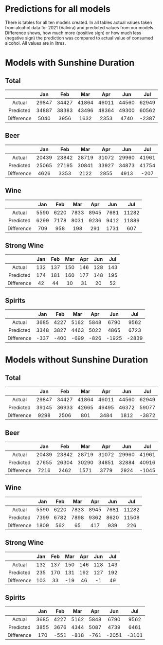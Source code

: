 # Predictions for all models 
There is tables for all ten models created. In all tables actual values taken from alcohol data for 2021 (Valvira) and predicted values from our models. Difference shows, how much more (positive sign) or how much less (negative sign) the prediction was compared to actual value of consumed alcohol. All values are in litres. 

# Models with Sunshine Duration
## Total
|           |  Jan   | Feb |  Mar |  Apr |  Jun | Jul |
|:-----------:|:--------:|:--------:|:--------:|:--------:|:--------:|:--------:|
|Actual     |  29847 | 34427  | 41864 | 46011 | 44560 | 62949|  57062 |
|Predicted  | 34887  |38383  | 43496 | 48364|  49300 | 60562 | 54645|
|Difference |  5040  | 3956  | 1632  | 2353  | 4740  |-2387 | -2417|

## Beer
|           |  Jan   | Feb |  Mar |  Apr |  Jun | Jul |
|:-----------:|:--------:|:--------:|:--------:|:--------:|:--------:|:--------:|
|Actual     | 20439 | 23842|  28719 | 31072 | 29960  |41961|  37096|
|Predicted  | 25065  |27195|  30841  |33927 | 34873 | 41754 | 37475|
|Difference  | 4626  | 3353 |  2122 |  2855 |  4913 |  -207  |  379|
## Wine
|           |  Jan   | Feb |  Mar |  Apr |  Jun | Jul |
|:-----------:|:--------:|:--------:|:--------:|:--------:|:--------:|:--------:|
|Actual     | 5590 | 6220 | 7833 | 8945 | 7681 | 11282 | 10838|
|Predicted  | 6299 | 7178 | 8031 | 9236 | 9412|  11889 | 10584|
|Difference |  709 |  958 |  198 |  291 | 1731|    607 |  -254|
## Strong Wine
|           |  Jan   | Feb |  Mar |  Apr |  Jun | Jul |
|:-----------:|:--------:|:--------:|:--------:|:--------:|:--------:|:--------:|
|Actual     | 132 | 137 | 150|  146 | 128 | 143 | 144|
|Predicted  | 174  |181 | 160|  177|  148  |195 | 140|
|Difference |  42 |  44 |  10  | 31  | 20  | 52 |  -4|
## Spirits
|           |  Jan   | Feb |  Mar |  Apr |  Jun | Jul |
|:-----------:|:--------:|:--------:|:--------:|:--------:|:--------:|:--------:|
|Actual    |  3685 | 4227 | 5162 | 5848 | 6790 | 9562|  8984|
|Predicted |  3348 | 3827| 4463 | 5022 | 4865 | 6723 | 6445|
|Difference|  -337 | -400 | -699 | -826| -1925 |-2839| -2539|
# Models without Sunshine Duration
## Total
|           |  Jan   | Feb |  Mar |  Apr |  Jun | Jul |
|:-----------:|:--------:|:--------:|:--------:|:--------:|:--------:|:--------:|
|Actual    |  29847 | 34427 | 41864| 46011 | 44560 | 62949 | 57062|
|Predicted  | 39145 | 36933 | 42665 | 49495 | 46372|  59077 | 56772|
|Difference |  9298  | 2506  |  801 |  3484  | 1812 | -3872 |  -290|
## Beer
|           |  Jan   | Feb |  Mar |  Apr |  Jun | Jul |
|:-----------:|:--------:|:--------:|:--------:|:--------:|:--------:|:--------:|
|Actual   |  20439 | 23842 | 28719  |31072  |29960 | 41961  |37096|
|Predicted |  27655|  26304 | 30290 | 34851  |32884 | 40916 | 38938|
|Difference |  7216 |  2462 |  1571 |  3779  | 2924 | -1045 |  1842|
## Wine
|           |  Jan   | Feb |  Mar |  Apr |  Jun | Jul |
|:-----------:|:--------:|:--------:|:--------:|:--------:|:--------:|:--------:|
|Actual      |5590 | 6220  |7833 | 8945 | 7681|  11282 | 10838|
|Predicted   |7399 | 6782  |7898  |9362 | 8620 | 11508|  11384|
|Difference  |1809 |  562  |  65 |  417 |  939 |   226 |   546|

## Strong Wine
|           |  Jan   | Feb |  Mar |  Apr |  Jun | Jul |
|:-----------:|:--------:|:--------:|:--------:|:--------:|:--------:|:--------:|
|Actual    |  132 | 137 | 150 | 146 | 128  |143 | 144|
|Predicted |  235|  170 | 131  |192 | 127  |192 | 191|
|Difference  |103  | 33 | -19  | 46 |  -1 |  49|   47|

## Spirits
|           |  Jan   | Feb |  Mar |  Apr |  Jun | Jul |
|:-----------:|:--------:|:--------:|:--------:|:--------:|:--------:|:--------:|
|Actual     | 3685  |4227 |5162 | 5848 | 6790 | 9562 | 8984|
|Predicted  | 3855  |3676 | 4344 | 5087|  4739 | 6461 | 6257|
|Difference |  170  |-551 | -818  |-761| -2051 |-3101| -2727|
